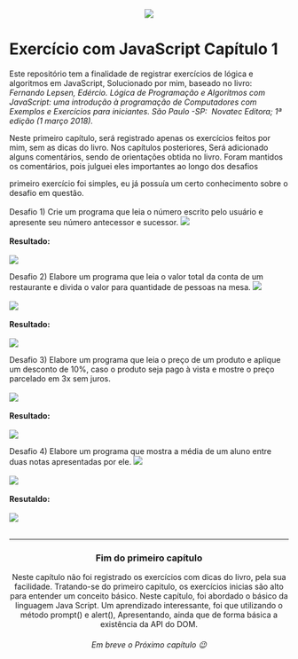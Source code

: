 <div align="center"><img src="https://user-images.githubusercontent.com/82294911/125177155-e310fd80-e1af-11eb-981f-1cde10493061.png"></div>
<h1>Exercício com JavaScript Capítulo 1</h1>

<p>Este repositório tem a finalidade de registrar exercícios de lógica e algoritmos em JavaScript, Solucionado por mim, baseado no livro: <i>Fernando Lepsen, Edércio. Lógica de Programação e Algoritmos com JavaScript: uma introdução à programação de Computadores com Exemplos e Exercícios para iniciantes. São Paulo -SP: ‎ Novatec Editora; 1ª edição (1 março 2018).</i></p>

Neste primeiro capítulo, será registrado apenas os exercícios feitos por mim, sem as dicas do livro.
Nos capítulos posteriores, Será adicionado alguns comentários, sendo de orientações obtida no livro.  Foram mantidos os comentários, pois julguei eles importantes ao longo dos desafios 

primeiro exercício foi simples, eu já possuía um certo conhecimento sobre o desafio em questão.<br></br>
Desafio 1) Crie um programa que leia o número escrito pelo usuário e apresente  seu número antecessor e sucessor.
<img src="https://user-images.githubusercontent.com/82294911/128105611-fec21fac-c09f-4de8-a82b-94eb7a31f2c6.png"><br></br>
<b>Resultado:</b><br></br>
<img src="https://user-images.githubusercontent.com/82294911/128105852-657d7699-48e9-4a4a-9721-90b1dd4e42b2.png">

Desafio 2) Elabore um programa que leia o valor total da conta de um restaurante e divida o valor para quantidade de pessoas na mesa.
<img src="https://user-images.githubusercontent.com/82294911/128105993-e5e2a36b-700a-4af1-b987-0d0bbd26f2d7.png"><br></br>
<img src="https://user-images.githubusercontent.com/82294911/128106121-278e39b0-4bd8-4bf5-80a6-d2014caa01fb.png"><br></br>
<b>Resultado:</b><br></br>
<img src="https://user-images.githubusercontent.com/82294911/128106181-47e1424a-6617-4938-b846-5a58ca17e342.png">

Desafio 3) Elabore um programa que leia o preço de um produto e aplique um desconto de 10%, caso o produto seja pago à vista e mostre o preço parcelado em 3x sem juros.<br></br>
<img src="https://user-images.githubusercontent.com/82294911/128106245-53f8e7f9-cc68-4d84-9527-acba822822bc.png"><br></br>
<b>Resultado:</b><br></br>
<img src="https://user-images.githubusercontent.com/82294911/128106249-6c1d370d-6c70-4dc2-8a37-58036324eec3.png">

Desafio 4) Elabore um programa que mostra a média de um aluno entre duas notas apresentadas por ele.
<img src="https://user-images.githubusercontent.com/82294911/128106888-98d894d4-f949-4812-9609-056545f1f126.png"><br></br>
<img src="https://user-images.githubusercontent.com/82294911/128106926-9e7f1498-5245-4a55-876e-7d52821dab22.png"><br></br>
<b>Resutaldo:</b><br></br>
<img src="https://user-images.githubusercontent.com/82294911/128106973-2931bc26-f155-452e-bddc-184e71079f67.png"><br></br>
<hr>

<h3 align="center">Fim do primeiro capítulo</h3>
<p align="center">Neste capítulo não foi registrado os exercícios com dicas do livro, pela sua facilidade. Tratando-se do primeiro capitulo, os exercícios inicias são alto para entender um conceito básico. 
Neste capítulo, foi abordado o básico da linguagem Java Script. Um aprendizado interessante, foi que utilizando o método prompt() e alert(), Apresentando, ainda que de forma básica a existência da API do DOM.
</p>

<div align="center"><h6>Em breve o Próximo capítulo 😉</h6></div>
